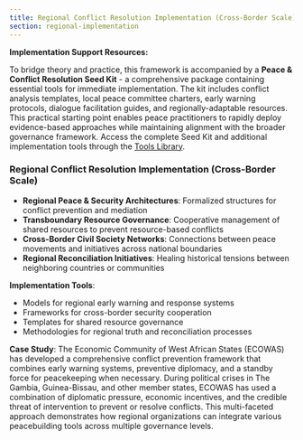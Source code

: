 ```yaml
---
title: Regional Conflict Resolution Implementation (Cross-Border Scale)
section: regional-implementation
---
```


**Implementation Support Resources:**

To bridge theory and practice, this framework is accompanied by a **Peace & Conflict Resolution Seed Kit** - a comprehensive package containing essential tools for immediate implementation. The kit includes conflict analysis templates, local peace committee charters, early warning protocols, dialogue facilitation guides, and regionally-adaptable resources. This practical starting point enables peace practitioners to rapidly deploy evidence-based approaches while maintaining alignment with the broader governance framework. Access the complete Seed Kit and additional implementation tools through the [Tools Library](/framework/tools/peace).

### Regional Conflict Resolution Implementation (Cross-Border Scale)
- **Regional Peace & Security Architectures**: Formalized structures for conflict prevention and mediation
- **Transboundary Resource Governance**: Cooperative management of shared resources to prevent resource-based conflicts
- **Cross-Border Civil Society Networks**: Connections between peace movements and initiatives across national boundaries
- **Regional Reconciliation Initiatives**: Healing historical tensions between neighboring countries or communities

**Implementation Tools**:
- Models for regional early warning and response systems
- Frameworks for cross-border security cooperation
- Templates for shared resource governance
- Methodologies for regional truth and reconciliation processes

**Case Study**: The Economic Community of West African States (ECOWAS) has developed a comprehensive conflict prevention framework that combines early warning systems, preventive diplomacy, and a standby force for peacekeeping when necessary. During political crises in The Gambia, Guinea-Bissau, and other member states, ECOWAS has used a combination of diplomatic pressure, economic incentives, and the credible threat of intervention to prevent or resolve conflicts. This multi-faceted approach demonstrates how regional organizations can integrate various peacebuilding tools across multiple governance levels.


